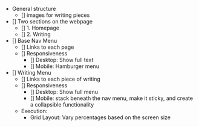 - General structure
    - [] images for writing pieces
- [] Two sections on the webpage
    - [] 1. Homepage
    - [] 2. Writing
- [] Base Nav Menu
    - [] Links to each page
    - [] Responsiveness
        - [] Desktop: Show full text
        - [] Mobile: Hamburger menu
- [] Writing Menu
    - [] Links to each piece of writing
    - [] Responsiveness
        - [] Desktop: Show full menu
        - [] Mobile: stack beneath the nav menu, make it sticky, and create a collapsible functionality
    - Execution:
        - Grid Layout: Vary percentages based on the screen size